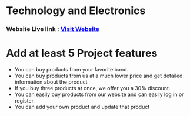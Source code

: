 
<h1>Technology and Electronics</h1>
<h3>Website Live link :  <a style="color: blue;" href="https://6533811634f65675ca06d96c--heroic-wisp-5e5b78.netlify.app/" class="blue-link">Visit Website</a> </h3>

<h1>Add at least 5 Project features</h1>
<ul>
    <li>You can buy products from your favorite band.</li>
    <li>You can buy products from us at a much lower price and get detailed information about the product</li>
    <li>If you buy three products at once, we offer you a 30% discount.</li>
    <li>You can easily buy products from our website and can easily log in or register.</li>
    <li>You can add your own product and update that product</li>
</ul>